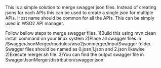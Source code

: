 This is a simple solution to merge swagger json files. Instead of creating jsons for each APIs this can be used to create a single json for multiple APIs. Host name should be common for all the APIs. This can be simply used in WSO2 API manager.

Follow bellow steps to merge swagger files.
1)Build this using mvn clean install command on your linux system
2)Place all swagger files in /SwaggerJsonMerger/modules/wso2jsonmerger/inputSwagger folder. Swagger files should be named as 0.josn,1.json and 2.json likewise
2)Execute merger.sh file.
3)You can find the output swagger file in SwaggerJsonMerger/distribution/swagger.json
